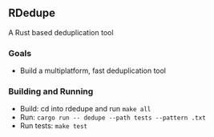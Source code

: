 ## RDedupe

A Rust based deduplication tool

### Goals

* Build a multiplatform, fast deduplication tool

### Building and Running

* Build:  cd into rdedupe and run `make all`
* Run:  `cargo run -- dedupe --path tests --pattern .txt`
* Run tests:  `make test`